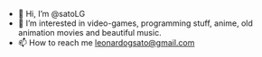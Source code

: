 - 👋 Hi, I’m @satoLG
- 👀 I’m interested in video-games, programming stuff, anime, old animation movies and beautiful music.
- 📫 How to reach me leonardogsato@gmail.com

<!---
satoLG/satoLG is a ✨ special ✨ repository because its `README.md` (this file) appears on your GitHub profile.
You can click the Preview link to take a look at your changes.
--->
